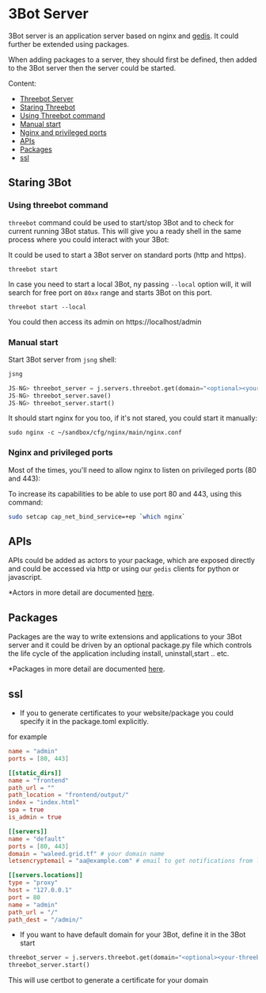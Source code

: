# 3Bot Server

3Bot server is an application server based on nginx and [gedis](@rpc). It could further be extended using packages.

When adding packages to a server, they should first be defined, then added to the 3Bot server then the server could be started.


Content:

- [Threebot Server](#threebot-server)
 - [Staring Threebot](#staring-threebot)
 - [Using Threebot command](#using-threebot-command)
 - [Manual start](#manual-start)
 - [Nginx and privileged ports](#nginx-and-privileged-ports)
 - [APIs](#apis)
 - [Packages](#packages)
 - [ssl](#ssl)

## Staring 3Bot

### Using threebot command
`threebot` command could be used to start/stop 3Bot and to check for current running 3Bot status. This will give you a ready shell in the same process where you could interact with your 3Bot:

It could be used to start a 3Bot server on standard ports (http and https).

```
threebot start
```

In case you need to start a local 3Bot, ny passing `--local` option will, it will search for free port on `80xx` range and starts 3Bot on this port.

```
threebot start --local
```

You could then access its admin on https://localhost/admin

### Manual start

Start 3Bot server from `jsng` shell:

```python
jsng

JS-NG> threebot_server = j.servers.threebot.get(domain="<optional><your-threebotdomain>", email="<your email><required if you want to use domain and ssl for certbot>")
JS-NG> threebot_server.save()
JS-NG> threebot_server.start()
```

It should start nginx for you too, if it's not stared, you could start it manually:

```
sudo nginx -c ~/sandbox/cfg/nginx/main/nginx.conf
```

### Nginx and privileged ports

Most of the times, you'll need to allow nginx to listen on privileged ports (80 and 443):

To increase its capabilities to be able to use port 80 and 443, using this command:

```bash
sudo setcap cap_net_bind_service=+ep `which nginx`
```

## APIs
APIs could be added as actors to your package, which are exposed directly and could be accessed via http or using our `gedis` clients for python or javascript.

*Actors in more detail are documented [here](@actors).

## Packages
Packages are the way to write extensions and applications to your 3Bot server and it could be driven by an optional package.py file which controls the life cycle of the application including install, uninstall,start .. etc.

*Packages in more detail are documented [here](@packages).

## ssl

- If you to generate certificates to your website/package you could specify it in the package.toml explicitly.

for example

```toml
name = "admin"
ports = [80, 443]

[[static_dirs]]
name = "frontend"
path_url = ""
path_location = "frontend/output/"
index = "index.html"
spa = true
is_admin = true

[[servers]]
name = "default"
ports = [80, 443]
domain = "waleed.grid.tf" # your domain name
letsencryptemail = "aa@example.com" # email to get notifications from lets encrypt

[[servers.locations]]
type = "proxy"
host = "127.0.0.1"
port = 80
name = "admin"
path_url = "/"
path_dest = "/admin/"
```

- If you want to have default domain for your 3Bot, define it in the 3Bot start

```python
threebot_server = j.servers.threebot.get(domain="<optional><your-threebotdomain>", email="<your email><required if you want to use domain and ssl for certbot>")
threebot_server.start()
```

This will use certbot to generate a certificate for your domain